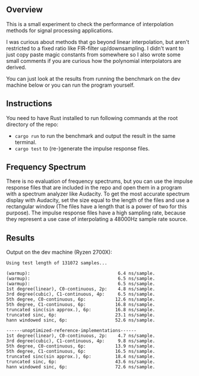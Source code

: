 ## Overview
This is a small experiment to check the performance of interpolation methods for signal processing applications.

I was curious about methods that go beyond linear interpolation, but aren't restricted to a fixed ratio like FIR-filter up/downsampling. I didn't want to just copy paste magic constants from somewhere so I also wrote some small comments if you are curious how the polynomial interpolators are derived.

You can just look at the results from running the benchmark on the dev machine below or you can run the program yourself.

## Instructions
You need to have Rust installed to run following commands at the root directory of the repo:
* `cargo run` to run the benchmark and output the result in the same terminal.
* `cargo test` to (re-)generate the impulse response files.

## Frequency Spectrum
There is no evaluation of frequency spectrums, but you can use the impulse response files that are included in the repo and open them in a program with a spectrum analyzer like Audacity. To get the most accurate spectrum display with Audacity, set the size equal to the length of the files and use a rectangular window (The files have a length that is a power of two for this purpose).
The impulse response files have a high sampling rate, because they represent a use case of interpolating a 48000Hz sample rate source.

## Results
Output on the dev machine (Ryzen 2700X):
```
Using test length of 131072 samples...

(warmup):                                 6.4 ns/sample.
(warmup):                                 6.5 ns/sample.
(warmup):                                 6.5 ns/sample.
1st degree(linear), C0-continuous, 2p:    4.8 ns/sample.
3rd degree(cubic), C1-continuous, 4p:     6.5 ns/sample.
5th degree, C0-continuous, 6p:           12.6 ns/sample.
5th degree, C1-continuous, 6p:           16.8 ns/sample.
truncated sinc(sin approx.), 6p:         16.8 ns/sample.
truncated sinc, 6p:                      23.1 ns/sample.
hann windowed sinc, 6p:                  52.6 ns/sample.

------unoptimized-reference-implementations------
1st degree(linear), C0-continuous, 2p:    4.7 ns/sample.
3rd degree(cubic), C1-continuous, 4p:     9.8 ns/sample.
5th degree, C0-continuous, 6p:           13.9 ns/sample.
5th degree, C1-continuous, 6p:           16.5 ns/sample.
truncated sinc(sin approx.), 6p:         18.4 ns/sample.
truncated sinc, 6p:                      43.6 ns/sample.
hann windowed sinc, 6p:                  72.6 ns/sample.
```
